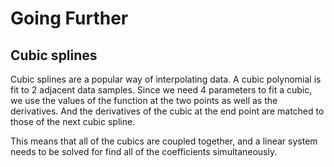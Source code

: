 # Going Further

## Cubic splines

Cubic splines are a popular way of interpolating data.  A cubic
polynomial is fit to 2 adjacent data samples.  Since we need 4
parameters to fit a cubic, we use the values of the function at the
two points as well as the derivatives.  And the derivatives of the
cubic at the end point are matched to those of the next cubic spline.

This means that all of the cubics are coupled together, and a linear
system needs to be solved for find all of the coefficients simultaneously.
